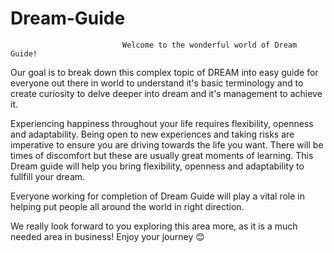 # Dream-Guide
                             Welcome to the wonderful world of Dream Guide! 
                             
Our goal is to break down this complex topic of DREAM into easy guide for everyone out there in world to understand it's basic terminology and to create curiosity to delve deeper into dream  and it's management to achieve it.

Experiencing happiness throughout your life requires flexibility, openness and adaptability. Being open to new experiences and taking risks are imperative to ensure you are driving towards the life you want. There will be times of discomfort but these are usually great moments of learning. This Dream guide will help you bring flexibility, openness and adaptability to fullfill your dream. 

Everyone working for completion of Dream Guide will play a vital role in helping put people all around the world in right direction. 

We really look forward to you exploring this area more, as it is a much needed area in business! Enjoy your journey 😊
